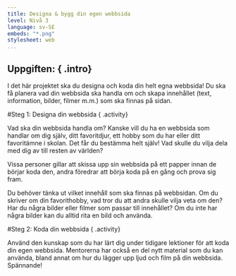 ```yaml
---
title: Designa & bygg din egen webbsida
level: Nivå 3
language: sv-SE
embeds: "*.png"
stylesheet: web
...
```


## __Uppgiften:__ { .intro}
I det här projektet ska du designa och koda din helt egna webbsida! Du ska få planera vad din webbsida ska handla om och skapa innehållet (text, information, bilder, filmer m.m.) som ska finnas på sidan.

#Steg 1: Designa din webbsida { .activity}

Vad ska din webbsida handla om? Kanske vill du ha en webbsida som handlar om dig själv, ditt favoritdjur, ett hobby som du har eller ditt favoritämne i skolan. Det får du bestämma helt själv! Vad skulle du vilja dela med dig av till resten av världen? 

Vissa personer gillar att skissa upp sin webbsida på ett papper innan de börjar koda den, andra föredrar att börja koda på en gång och prova sig fram. 

Du behöver tänka ut vilket innehåll som ska finnas på webbsidan. Om du skriver om din favorithobby, vad tror du att andra skulle vilja veta om den? Har du några bilder eller filmer som passar till innehållet? Om du inte har några bilder kan du alltid rita en bild och använda.

#Steg 2: Koda din webbsida { .activity}

Använd den kunskap som du har lärt dig under tidigare lektioner för att koda din egen webbsida. Mentorerna har också en del nytt material som du kan använda, bland annat om hur du lägger upp ljud och film på din webbsida. Spännande!
